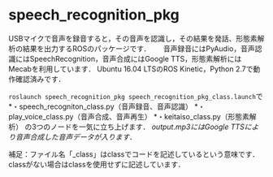 # speech_recognition_pkg
USBマイクで音声を録音すると，その音声を認識し，その結果を発話、形態素解析の結果を出力するROSのパッケージです．　　
音声録音にはPyAudio，音声認識にはSpeechRecognition，音声合成にはGoogle TTS，形態素解析にはMecabを利用しています．
Ubuntu 16.04 LTSのROS Kinetic，Python 2.7で動作確認済みです．

`roslaunch speech_recognition_pkg speech_recognition_pkg_class.launch`で  
*・speech_recogniton_class.py（音声録音、音声認識）
*・play_voice_class.py（音声合成、音声再生）
*・keitaiso_class.py（形態素解析）
の3つのノードを一気に立ち上げます．
*output.mp3にはGoogle TTSにより音声合成した音声データが入ります．*

補足：ファイル名「_class」はclassでコードを記述しているという意味です．classがない場合はclassを使用せずに記述しています．
